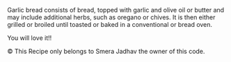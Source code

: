 Garlic bread consists of bread, topped with garlic and olive oil or butter and may include additional herbs, such as oregano or chives. It is then either grilled or broiled until toasted or baked in a conventional or bread oven. 

You will love it!! 


© This Recipe only belongs to Smera Jadhav the owner of this code.


